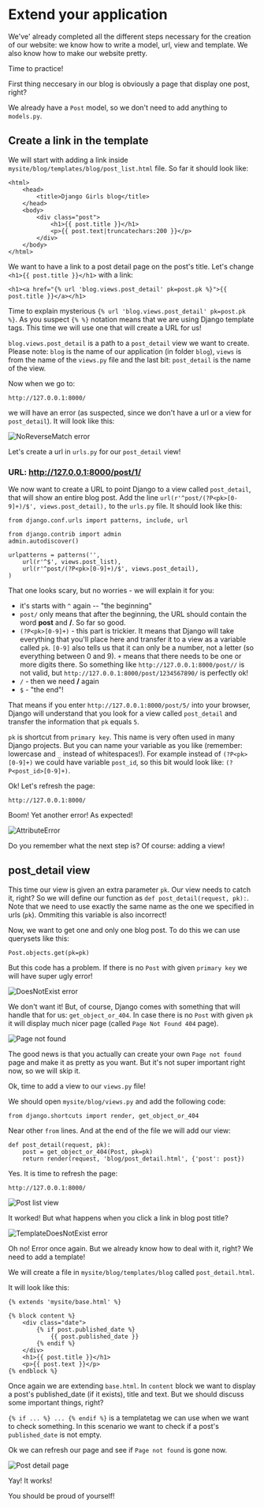 # Extend your application

We've' already completed all the different steps necessary for the creation of our website: we know how to write a model, url, view and template. We also know how to make our website pretty.

Time to practice!

First thing neccesary in our blog is obviously a page that display one post, right?

We already have a `Post` model, so we don't need to add anything to `models.py`.

## Create a link in the template

We will start with adding a link inside `mysite/blog/templates/blog/post_list.html` file. So far it should look like:

    <html>
        <head>
            <title>Django Girls blog</title>
        </head>
        <body>
            <div class="post">
                <h1>{{ post.title }}</h1>
                <p>{{ post.text|truncatechars:200 }}</p>
            </div>
        </body>
    </html>

We want to have a link to a post detail page on the post's title. Let's change `<h1>{{ post.title }}</h1>` with a link:

    <h1><a href="{% url 'blog.views.post_detail' pk=post.pk %}">{{ post.title }}</a></h1>

Time to explain mysterious `{% url 'blog.views.post_detail' pk=post.pk %}`. As you suspect `{% %}` notation means that we are using Django template tags. This time we will use one that will create a URL for us!

`blog.views.post_detail` is a path to a `post_detail` view we want to create. Please note: `blog` is the name of our application (in folder `blog`), `views` is from the name of the `views.py` file and the last bit: `post_detail` is the name of the view.

Now when we go to:

    http://127.0.0.1:8000/

we will have an error (as suspected, since we don't have a url or a view for `post_detail`). It will look like this:

![NoReverseMatch error](images/no_reverse_match2.png)

Let's create a url in `urls.py` for our `post_detail` view!

### URL: http://127.0.0.1:8000/post/1/

We now want to create a URL to point Django to a view called `post_detail`, that will show an entire blog post. Add the line `url(r'^post/(?P<pk>[0-9]+)/$', views.post_detail),` to the `urls.py` file. It should look like this:

    from django.conf.urls import patterns, include, url

    from django.contrib import admin
    admin.autodiscover()

    urlpatterns = patterns('',
        url(r'^$', views.post_list),
        url(r'^post/(?P<pk>[0-9]+)/$', views.post_detail),
    )

That one looks scary, but no worries - we will explain it for you:
- it's starts with `^` again -- "the beginning"
- `post/` only means that after the beginning, the URL should contain the word __post__ and __/__. So far so good.
- `(?P<pk>[0-9]+)` - this part is trickier. It means that Django will take everything that you'll place here and transfer it to a view as a variable called `pk`. `[0-9]` also tells us that it can only be a number, not a letter (so everything between 0 and 9). `+` means that there needs to be one or more digits there. So something like `http://127.0.0.1:8000/post//` is not valid, but `http://127.0.0.1:8000/post/1234567890/` is perfectly ok!
- `/` - then we need __/__ again
- `$` - "the end"!

That means if you enter `http://127.0.0.1:8000/post/5/` into your browser, Django will understand that you look for a view called `post_detail` and transfer the information that `pk` equals `5`.

`pk` is shortcut from `primary key`. This name is very often used in many Django projects. But you can name your variable as you like (remember: lowercase and `_` instead of whitespaces!). For example instead of `(?P<pk>[0-9]+)` we could have variable `post_id`, so this bit would look like: `(?P<post_id>[0-9]+)`.

Ok! Let's refresh the page:

    http://127.0.0.1:8000/

Boom! Yet another error! As expected!

![AttributeError](images/attribute_error2.png)

Do you remember what the next step is? Of course: adding a view!

## post_detail view

This time our view is given an extra parameter `pk`. Our view needs to catch it, right? So we will define our function as `def post_detail(request, pk):`. Note that we need to use exactly the same name as the one we specified in urls (`pk`). Ommiting this variable is also incorrect!

Now, we want to get one and only one blog post. To do this we can use querysets like this:

    Post.objects.get(pk=pk)

But this code has a problem. If there is no `Post` with given `primary key` we will have super ugly error!

![DoesNotExist error](images/does_not_exist2.png)

We don't want it! But, of course, Django comes with something that will handle that for us: `get_object_or_404`. In case there is no `Post` with given `pk` it will display much nicer page (called `Page Not Found 404` page).

![Page not found](images/404_2.png)

The good news is that you actually can create your own `Page not found` page and make it as pretty as you want. But it's not super important right now, so we will skip it.

Ok, time to add a view to our `views.py` file!

We should open `mysite/blog/views.py` and add the following code:

    from django.shortcuts import render, get_object_or_404

Near other `from` lines. And at the end of the file we will add our view:

    def post_detail(request, pk):
        post = get_object_or_404(Post, pk=pk)
        return render(request, 'blog/post_detail.html', {'post': post})

Yes. It is time to refresh the page:

    http://127.0.0.1:8000/

![Post list view](images/post_list2.png)

It worked! But what happens when you click a link in blog post title?

![TemplateDoesNotExist error](images/template_does_not_exist2.png)

Oh no! Error once again. But we already know how to deal with it, right? We need to add a template!

We will create a file in `mysite/blog/templates/blog` called `post_detail.html`.

It will look like this:

    {% extends 'mysite/base.html' %}

    {% block content %}
        <div class="date">
            {% if post.published_date %}
                {{ post.published_date }}
            {% endif %}
        </div>
        <h1>{{ post.title }}</h1>
        <p>{{ post.text }}</p>
    {% endblock %}

Once again we are extending `base.html`. In `content` block we want to display a post's published_date (if it exists), title and text. But we should discuss some important things, right?

`{% if ... %} ... {% endif %}` is a templatetag we can use when we want to check something. In this scenario we want to check if a post's `published_date` is not empty.

Ok we can refresh our page and see if `Page not found` is gone now.

![Post detail page](images/post_detail2.png)

Yay! It works!

You should be proud of yourself!

